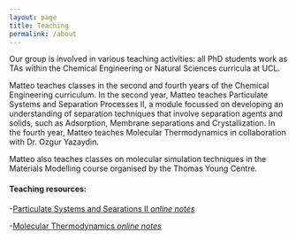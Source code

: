 ```yaml
---
layout: page
title: Teaching
permalink: /about
---
```


Our group is involved in various teaching activities: all PhD students work as TAs within the Chemical Engineering or Natural Sciences curricula at UCL. 

Matteo teaches classes in the second and fourth years of the Chemical Engineering curriculum. 
In the second year, Matteo teaches Particulate Systems and Separation Processes II, a module focussed on developing an understanding of separation techniques that involve separation agents and solids, such as Adsorption, Membrane separations and Crystallization. In the fourth year, Matteo teaches Molecular Thermodynamics in collaboration with Dr. Ozgur Yazaydin. 

Matteo also teaches classes on molecular simulation techniques in the Materials Modelling course organised by the Thomas Young Centre.

#### Teaching resources:

-[Particulate Systems and Searations II _online notes_](https://msalvalaglio.github.io/PSSP_notebook/index.html#)

-[Molecular Thermodynamics _online notes_](https://msalvalaglio.github.io/Molecular_Thermodynamics_Notebook/index.html) 




